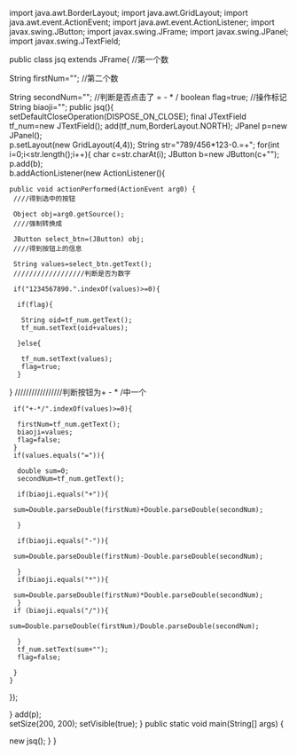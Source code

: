 import java.awt.BorderLayout; 
import java.awt.GridLayout; 
import java.awt.event.ActionEvent;
import java.awt.event.ActionListener; 
import javax.swing.JButton;
import javax.swing.JFrame; 
import javax.swing.JPanel; 
import javax.swing.JTextField; 
  
public class jsq extends JFrame{ 
 //第一个数
  
 String firstNum=""; 
 //第二个数
  
 String secondNum=""; 
 //判断是否点击了 = - * / 
 boolean flag=true; 
 //操作标记
 String biaoji=""; 
 public jsq(){ 
  setDefaultCloseOperation(DISPOSE_ON_CLOSE); 
  final JTextField tf_num=new JTextField(); 
  add(tf_num,BorderLayout.NORTH); 
  JPanel p=new JPanel();  
p.setLayout(new GridLayout(4,4)); 
  String str="789/456*123-0.=+"; 
  for(int i=0;i<str.length();i++){ 
   char c=str.charAt(i); 
   JButton b=new JButton(c+""); 
   p.add(b);  
   b.addActionListener(new ActionListener(){ 
  
    public void actionPerformed(ActionEvent arg0) { 
     ////得到选中的按钮
  
     Object obj=arg0.getSource(); 
     ////强制转换成 
     
     JButton select_btn=(JButton) obj; 
     ////得到按钮上的信息
  
     String values=select_btn.getText(); 
     //////////////////判断是否为数字
  
     if("1234567890.".indexOf(values)>=0){ 
        
      if(flag){ 
         
       String oid=tf_num.getText(); 
       tf_num.setText(oid+values); 
       
      }else{ 
         
       tf_num.setText(values); 
       flag=true; 
      }      
}
 /////////////////判断按钮为+ - * /中一个
 
     if("+-*/".indexOf(values)>=0){ 
        
      firstNum=tf_num.getText(); 
      biaoji=values; 
      flag=false; 
     }  
     if(values.equals("=")){ 
        
      double sum=0;  
      secondNum=tf_num.getText(); 
        
      if(biaoji.equals("+")){ 
         
     sum=Double.parseDouble(firstNum)+Double.parseDouble(secondNum); 
        
      } 
        
      if(biaoji.equals("-")){ 
         
     sum=Double.parseDouble(firstNum)-Double.parseDouble(secondNum); 
        
      }  
      if(biaoji.equals("*")){ 
               
     sum=Double.parseDouble(firstNum)*Double.parseDouble(secondNum); 
      }
     if (biaoji.equals("/")){ 
         
    sum=Double.parseDouble(firstNum)/Double.parseDouble(secondNum); 
        
      }       
      tf_num.setText(sum+""); 
      flag=false; 
      
     } 
    } 
     
   }); 
    
  } 
  add(p);  
  setSize(200, 200); 
  setVisible(true);  } 
 public static void main(String[] args) { 
    
  new jsq();
 }
  }
